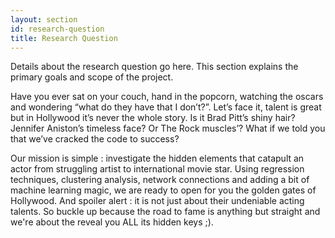 ```yaml
---
layout: section
id: research-question
title: Research Question
---
```


Details about the research question go here. This section explains the primary goals and scope of the project.


Have you ever sat on your couch, hand in the popcorn, watching the oscars and wondering “what do they have that I don’t?”. 
Let’s face it, talent is great but in Hollywood it’s never the whole story. Is it Brad Pitt’s shiny hair? Jennifer Aniston’s timeless face? Or The Rock muscles’? 
What if we told you that we’ve cracked the code to success?

Our mission is simple : investigate the hidden elements that catapult an actor from struggling artist to international movie star. Using regression techniques, clustering analysis, network connections and adding a bit of machine learning magic, we are ready to open for you the golden gates of Hollywood. And spoiler alert : it is not just about their undeniable acting talents. So buckle up because the road to fame is anything but straight and we're about the reveal you ALL its hidden keys ;).
